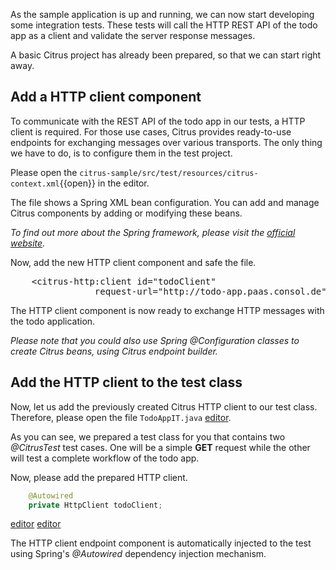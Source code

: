 As the sample application is up and running, we can now start developing some integration tests. These tests will call
the HTTP REST API of the todo app as a client and validate the server response messages.

A basic Citrus project has already been prepared, so that we can start right away.

## Add a HTTP client component

To communicate with the REST API of the todo app in our tests, a HTTP client is required. For those use cases, Citrus
provides ready-to-use endpoints for exchanging messages over various transports. The only thing we have to do, is to 
configure them in the test project.

Please open the ``citrus-sample/src/test/resources/citrus-context.xml``{{open}} in the editor.

The file shows a Spring XML bean configuration. You can add and manage Citrus components by adding or modifying these beans.

_To find out more about the Spring framework, please visit the [official website](https://spring.io/)._

Now, add the new HTTP client component and safe the file.
<pre class="file" data-filename="citrus-sample/src/test/resources/citrus-context.xml" data-target="insert">
    &lt;citrus-http:client id="todoClient"
                request-url="http://todo-app.paas.consol.de"/&gt;
</pre>
<!-- [editor](/edit/add?file=app-tests/src/test/resources/citrus-context.xml&line=15) -->
<!-- [editor](/save?file=app-tests/src/test/resources/citrus-context.xml) -->

The HTTP client component is now ready to exchange HTTP messages with the todo application. 

_Please note that you could also use Spring @Configuration classes to create Citrus beans, using Citrus endpoint builder._

## Add the HTTP client to the test class

Now, let us add the previously created Citrus HTTP client to our test class.
Therefore, please open the file `TodoAppIT.java`
[editor](/open?file=app-tests/src/test/java/org/citrus/samples/TodoAppIT.java).

As you can see, we prepared a test class for you that contains two _@CitrusTest_ test cases. One will be a simple **GET**
request while the other will test a complete workflow of the todo app.
 
Now, please add the prepared HTTP client.
```java
    @Autowired
    private HttpClient todoClient;
``` 
[editor](/edit/add?file=app-tests/src/test/java/org/citrus/samples/TodoAppIT.java&line=14)
[editor](/save?file=app-tests/src/test/java/org/citrus/samples/TodoAppIT.java)

The HTTP client endpoint component is automatically injected to the test using Spring's _@Autowired_ dependency
injection mechanism.
